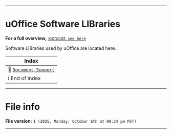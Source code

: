 
***

# uOffice Software LIBraries

**For a full overview,** [:octocat: `see here`](https://github.com/seanpm2001/uOffice_LIBrary/)

Software LIBraries used by uOffice are located here.

| **Index** |
|---|
| 📂️ [`Document-Support`](/LIBraries/Document-Support/) |
| ℹ️ End of index |

***

# File info

**File version:** `1 (2025, Monday, October 6th at 09:24 pm PST)`

***
